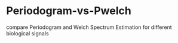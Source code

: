 # Periodogram-vs-Pwelch
compare Periodogram and Welch Spectrum Estimation for different biological signals
